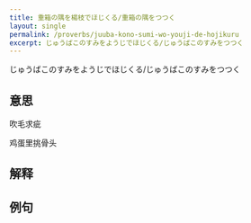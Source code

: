 ```yaml
---
title: 重箱の隅を楊枝でほじくる/重箱の隅をつつく
layout: single
permalink: /proverbs/juuba-kono-sumi-wo-youji-de-hojikuru
excerpt: じゅうばこのすみをようじでほじくる/じゅうばこのすみをつつく
---
```


じゅうばこのすみをようじでほじくる/じゅうばこのすみをつつく

## 意思

吹毛求疵

鸡蛋里挑骨头

## 解释

## 例句


